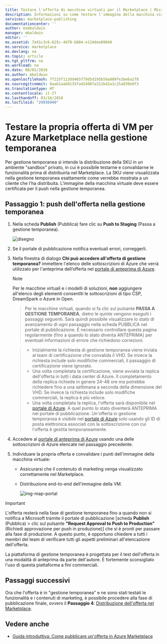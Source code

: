 ```yaml
---
title: Testare l'offerta di macchine virtuali per il Marketplace | Microsoft Docs
description: Informazioni su come testare l'immagine della macchina virtuale per Azure Marketplace.
services: marketplace-publishing
documentationcenter: ''
author: msmbaldwin
manager: mbaldwin
editor: ''
ms.assetid: 7a41c3c6-625c-4478-b804-e124dee89040
ms.service: marketplace
ms.devlang: na
ms.topic: article
ms.tgt_pltfrm: na
ms.workload: na
ms.date: 08/01/2016
ms.author: mbaldwin
ms.openlocfilehash: 7f225f113dd465f79d5d195b59a809fe3be6a1f8
ms.sourcegitcommit: 8aab1aab0135fad24987a311b42a1c25a839e9f3
ms.translationtype: HT
ms.contentlocale: it-IT
ms.lasthandoff: 03/16/2018
ms.locfileid: "29936940"
---
```

# <a name="test-your-vm-offer-for-the-azure-marketplace-in-staging"></a>Testare la propria offerta di VM per Azure Marketplace nella gestione temporanea
Per gestione temporanea si intende la distribuzione della SKU in un ambiente "sandbox" privato, in cui è possibile testarne e convalidarne le funzionalità prima di distribuirla nel Marketplace. La SKU viene visualizzata nella gestione temporanea esattamente come verrebbe mostrata a un cliente che l'ha distribuita. L'immagine della macchina virtuale deve essere certificata per il push nella gestione temporanea.

## <a name="step-1-push-your-offer-to-staging"></a>Passaggio 1: push dell'offerta nella gestione temporanea
1. Nella scheda **Publish** (Pubblica) fare clic su **Push to Staging** (Passa a gestione temporanea).
   
    ![disegno](media/marketplace-publishing-vm-image-test-in-staging/vm-image-push-to-staging.png)
2. Se il portale di pubblicazione notifica eventuali errori, correggerli.
3. Nella finestra di dialogo **Chi può accedere all'offerta di gestione temporanea?** immettere l'elenco delle sottoscrizioni di Azure che verrà utilizzato per l'anteprima dell’offerta nel [portale di anteprima di Azure](https://portal.azure.com).
   
   > [!NOTE]
   > Per le macchine virtuali e i modelli di soluzioni, **non** aggiungere all'elenco degli elementi consentiti le sottoscrizioni di tipo CSP, DreamSpark o Azure in Open.
   > 
   > 

    > Per le macchine virtuali, quando si fa clic sul pulsante **PASSA A GESTIONE TEMPORANEA**, dietro le quinte vengono eseguiti i passaggi seguenti. Sarà quindi possibile visualizzare lo stato di avanzamento di ogni passaggio nella scheda PUBBLICA nel portale di pubblicazione. È necessario controllare questa pagina regolarmente (fino a quando lo stato diventa ANTEPRIMA) per eventuali informazioni di errore che richiedono correzioni.

    > - Inizialmente la richiesta di gestione temporanea viene inviata al team di certificazione che convalida il VHD. Se invece la richiesta include solo modifiche commerciali, il passaggio di certificazione viene ignorato.
    > - Una volta completata la certificazione, viene avviata la replica dell'offerta in tutti i data center di Azure. Il completamento della replica richiede in genere 24-48 ore ma potrebbe richiedere fino a una settimana a seconda della dimensione del VHD. Se invece la richiesta include solo modifiche commerciali, la replica è più veloce.
    > - Una volta completata la replica, l'offerta sarà disponibile nel [portale di Azure](http:/portal.azure.com). A quel punto lo stato diventerà ANTEPRIMA nel portale di pubblicazione. Un'offerta in gestione temporanea è visibile nel [portale di Azure](http:/portal.azure.com) solo usando gli ID di posta elettronica associati con la sottoscrizione con cui l'offerta è gestita temporaneamente.

1. Accedere al [portale di anteprima di Azure](https://portal.azure.com) usando una delle sottoscrizioni di Azure elencate nel passaggio precedente.
2. Individuare la propria offerta e convalidare i punti dell'immagine della macchina virtuale:
   
   * Assicurarsi che il contenuto di marketing venga visualizzato correttamente nel Marketplace.
   * Distribuzione end-to-end dell'immagine della VM.
     
      ![img-map-portal](media/marketplace-publishing-push-to-staging/pubportal-mapping-azure-portal.jpg)

> [!IMPORTANT]
> L'offerta resterà nella fase di gestione temporanea fino a quando non si notifica a Microsoft tramite il portale di pubblicazione [scheda **Publish** (Pubblica) > clic sul pulsante **"Request Approval to Push to Production"** (Richiedi approvazione per push in produzione)] che si è pronti per passare alla fase di produzione. A questo punto, è opportuno chiedere a tutti i membri del team di verificare tutti gli aspetti preliminari all'elencazione dell'offerta.
> 
> La piattaforma di gestione temporanea è progettata per il test dell'offerta in una modalità di anteprima da parte dell'autore. È fortemente sconsigliato l'uso di questa piattaforma a fini commerciali.
> 
> 

## <a name="next-steps"></a>Passaggi successivi
Ora che l'offerta è in "gestione temporanea" e ne sono stati testati le funzionalità e i contenuti di marketing, è possibile procedere alla fase di pubblicazione finale, ovvero il **Passaggio 4**: [Distribuzione dell'offerta nel Marketplace](marketplace-publishing-push-to-production.md).

## <a name="see-also"></a>Vedere anche 
* [Guida introduttiva: Come pubblicare un'offerta in Azure Marketplace](marketplace-publishing-getting-started.md)


